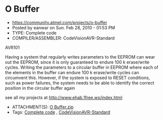 # O Buffer
* https://community.atmel.com/projects/o-buffer
* Posted by eanwar on Sun. Feb 28, 2010 - 01:53 PM
* TYPE: Complete code
* COMPILER/ASSEMBLER: CodeVisionAVR-Standard

AVR101

Having a system that regularly writes parameters to
the EEPROM can wear out the EEPROM, since it is only
guaranteed to endure 100 k erase/write cycles. Writing
the parameters to a circular buffer in EEPROM where
each of the elements in the buffer can endure 100 k
erase/write cycles can circumvent this. However, if
the system is exposed to RESET conditions, such as power
failures, the system needs to be able to identify the
correct position in the circular buffer again

see all my projects at
http://www.ehab.1free.ws/index.html

* ATTACHMENT(S): [O Buffer.zip](https://community.atmel.com/sites/default/files/project_files/O%20Buffer.zip)
* Tags: [Complete code](https://community.atmel.com/projects-types/complete-code) , [CodeVisionAVR-Standard](https://community.atmel.com/compilers/codevisionavr-standard)

